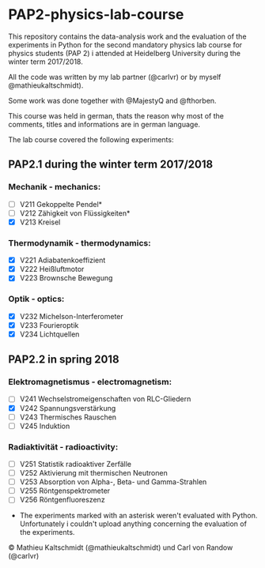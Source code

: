 # PAP2-physics-lab-course

This repository contains the data-analysis work and the evaluation of the experiments in Python for the second mandatory physics lab course for physics students (PAP 2) i attended at Heidelberg University during the winter term 2017/2018.

All the code was written by my lab partner (@carlvr) or by myself @mathieukaltschmidt).

Some work was done together with @MajestyQ and @fthorben.

This course was held in german, thats the reason why most of the comments, titles and informations are in german language.

The lab course covered the following experiments:

## PAP2.1 during the winter term 2017/2018

### Mechanik - mechanics:

- [ ] V211 Gekoppelte Pendel*
- [ ] V212 Zähigkeit von Flüssigkeiten*
- [x] V213 Kreisel

### Thermodynamik - thermodynamics:

- [x] V221 Adiabatenkoeffizient
- [x] V222 Heißluftmotor
- [x] V223 Brownsche Bewegung

### Optik - optics:

- [x] V232 Michelson-Interferometer
- [x] V233 Fourieroptik
- [x] V234 Lichtquellen

## PAP2.2 in spring 2018

### Elektromagnetismus - electromagnetism:

- [ ] V241 Wechselstromeigenschaften von RLC-Gliedern
- [x] V242 Spannungsverstärkung
- [ ] V243 Thermisches Rauschen
- [ ] V245 Induktion

### Radiaktivität - radioactivity:

- [ ] V251 Statistik radioaktiver Zerfälle
- [ ] V252 Aktivierung mit thermischen Neutronen
- [ ] V253 Absorption von Alpha-, Beta- und Gamma-Strahlen
- [ ] V255 Röntgenspektrometer
- [ ] V256 Röntgenfluoreszenz

* The experiments marked with an asterisk weren't evaluated with Python. Unfortunately i couldn't upload anything concerning the evaluation of the experiments.

© Mathieu Kaltschmidt (@mathieukaltschmidt) und Carl von Randow (@carlvr)
